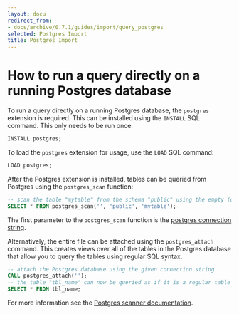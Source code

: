 ```yaml
---
layout: docu
redirect_from:
- docs/archive/0.7.1/guides/import/query_postgres
selected: Postgres Import
title: Postgres Import
---
```


# How to run a query directly on a running Postgres database

To run a query directly on a running Postgres database, the `postgres` extension is required.  This can be installed using the `INSTALL` SQL command. This only needs to be run once.

```sql
INSTALL postgres;
```

To load the `postgres` extension for usage, use the `LOAD` SQL command:

```sql
LOAD postgres;
```

After the Postgres extension is installed, tables can be queried from Postgres using the `postgres_scan` function:

```sql
-- scan the table "mytable" from the schema "public" using the empty (default) connection string
SELECT * FROM postgres_scan('', 'public', 'mytable');
```

The first parameter to the `postgres_scan` function is the [postgres connection string](https://www.postgresql.org/docs/current/libpq-connect.html#LIBPQ-CONNSTRING).

Alternatively, the entire file can be attached using the `postgres_attach` command. This creates views over all of the tables in the Postgres database that allow you to query the tables using regular SQL syntax.

```sql
-- attach the Postgres database using the given connection string
CALL postgres_attach('');
-- the table "tbl_name" can now be queried as if it is a regular table
SELECT * FROM tbl_name;
```

For more information see the [Postgres scanner documentation](/docs/extensions/postgres_scanner).